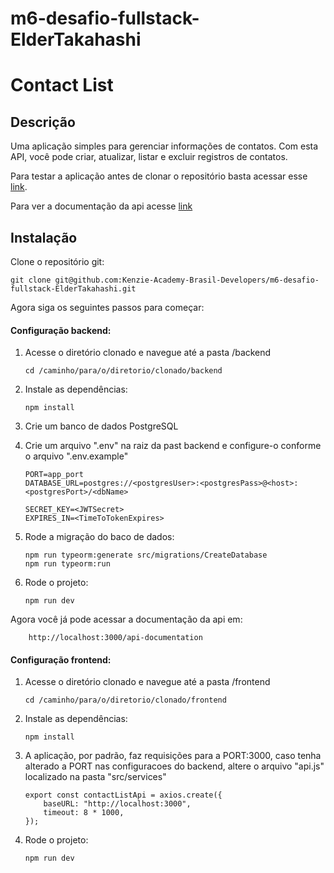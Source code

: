 # m6-desafio-fullstack-ElderTakahashi

# Contact List

## Descrição

Uma aplicação simples para gerenciar informações de contatos. Com esta API, você pode criar, atualizar, listar e excluir registros de contatos.

Para testar a aplicação antes de clonar o repositório basta acessar esse [link](https://frontend-b8gh6r750-eldertakahashi.vercel.app/).

Para ver a documentação da api acesse [link](https://m6-desafio-fullstack-eldertakahashi.onrender.com/api-documentation)

## Instalação

Clone o repositório git:

    git clone git@github.com:Kenzie-Academy-Brasil-Developers/m6-desafio-fullstack-ElderTakahashi.git

Agora siga os seguintes passos para começar:

<h4>Configuração backend:</h4>

1.  Acesse o diretório clonado e navegue até a pasta /backend

        cd /caminho/para/o/diretorio/clonado/backend

2.  Instale as dependências:

        npm install

3.  Crie um banco de dados PostgreSQL
4.  Crie um arquivo ".env" na raiz da past backend e configure-o conforme o arquivo ".env.example"

        PORT=app_port
        DATABASE_URL=postgres://<postgresUser>:<postgresPass>@<host>:<postgresPort>/<dbName>

        SECRET_KEY=<JWTSecret>
        EXPIRES_IN=<TimeToTokenExpires>

5.  Rode a migração do baco de dados:

        npm run typeorm:generate src/migrations/CreateDatabase
        npm run typeorm:run

6.  Rode o projeto:

        npm run dev

Agora você já pode acessar a documentação da api em:

        http://localhost:3000/api-documentation

<h4>Configuração frontend:</h4>

1.  Acesse o diretório clonado e navegue até a pasta /frontend

        cd /caminho/para/o/diretorio/clonado/frontend

2.  Instale as dependências:

        npm install

3.  A aplicação, por padrão, faz requisições para a PORT:3000, caso tenha alterado a PORT nas configuracoes do backend, altere o arquivo "api.js" localizado na pasta "src/services"

        export const contactListApi = axios.create({
            baseURL: "http://localhost:3000",
            timeout: 8 * 1000,
        });

4.  Rode o projeto:

        npm run dev
